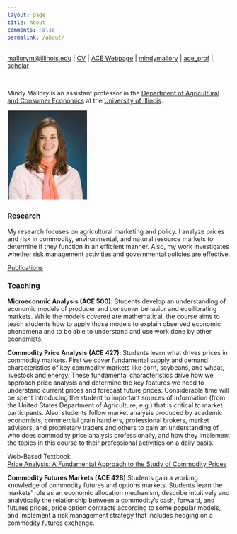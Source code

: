 ```yaml
---
layout: page
title: About
comments: False
permalink: /about/
---
```


<div id="webaddress">
<i class="fa fa-envelope"></i> <a href="mailto:mallorym@illinois.edu">mallorym@illinois.edu</a>
|
<i class="fa fa-info-circle"></i> <a href="http://mindymallory.github.io/CV/">CV</a>
|
<i class="fa fa-hand-o-right"></i> <a href="http://ace.illinois.edu/directory/mallorym">ACE Webpage</a>
|
<i class="fa fa-github"></i> <a href="https://github.com/mindymallory">mindymallory</a>
|
<i class="fa fa-twitter"></i> <a href="https://twitter.com/ace_prof">ace_prof</a>
|
<i class="fa fa-google"></i> <a href="https://scholar.google.com/citations?user=bp9U6boAAAAJ&hl=en">scholar</a>
</div>

&nbsp;


Mindy Mallory is an assistant professor in the [Department of Agricultural and Consumer Economics](http://ace.illinois.edu/) at the [University of Illinois](http://illinois.edu/).

![]({{site.url}}/images/mallorym_2010i1.jpg)

### Research

My research focuses on agricultural marketing and policy. I analyze prices and risk in commodity, environmental, and natural resource markets to determine if they function in an efficient manner. Also, my work investigates whether risk management activities and governmental policies are effective.

[Publications](http://mindymallory.github.io/publications/)

### Teaching

**Microeconmic Analysis (ACE 500)**: Students develop an understanding of economic models of producer and consumer behavior and equilibrating markets. While the models covered are mathematical, the course aims to teach students how to apply those models to explain observed economic phenomena and to be able to understand and use work done by other economists.

**Commodity Price Analysis (ACE 427)**: Students learn what drives prices in commodity markets. First we cover fundamental supply and demand characteristics of key commodity markets like corn, soybeans, and wheat, livestock and energy. These fundamental characteristics drive how we approach price analysis and determine the key features we need to understand current prices and forecast future prices. Considerable time will be spent introducing the student to important sources of information (from the United States Department of Agriculture, e.g.) that is critical to market participants. Also, students follow market analysis produced by academic economists, commercial grain handlers, professional brokers, market advisors, and proprietary traders and others to gain an understanding of who does commodity price analysis professionally, and how they implement the topics in this course to their professional activities on a daily basis.

Web-Based Textbook  
[Price Analysis: A Fundamental Approach to the Study of Commodity Prices](http://mindymallory.github.io/PriceAnalysis/)

**Commodity Futures Markets (ACE 428)** Students gain a working knowledge of commodity futures and options markets. Students learn the markets’ role as an economic allocation mechanism, describe intuitively and analytically the relationship between a commodity’s cash, forward, and futures prices, price option contracts according to some popular models, and implement a risk management strategy that includes hedging on a commodity futures exchange.





